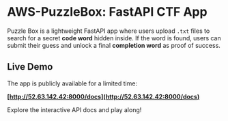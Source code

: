 # AWS-PuzzleBox: FastAPI CTF App

Puzzle Box is a lightweight FastAPI app where users upload `.txt` files to search for a secret **code word** hidden inside. If the word is found, users can submit their guess and unlock a final **completion word** as proof of success.

## Live Demo

The app is publicly available for a limited time:

**[http://52.63.142.42:8000/docs](http://52.63.142.42:8000/docs)**

Explore the interactive API docs and play along!
